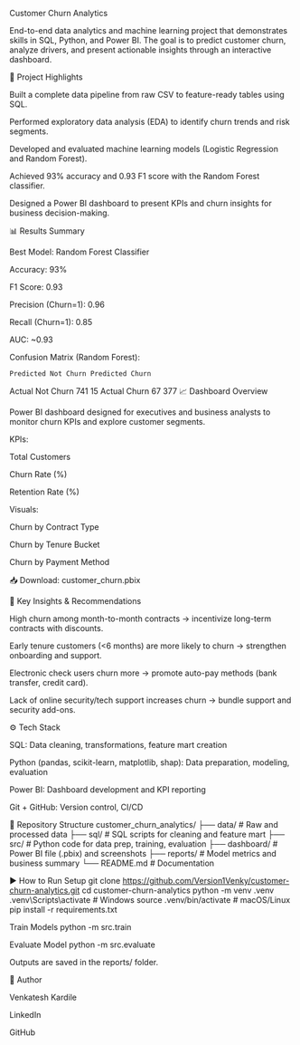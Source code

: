 Customer Churn Analytics

End-to-end data analytics and machine learning project that demonstrates skills in SQL, Python, and Power BI. The goal is to predict customer churn, analyze drivers, and present actionable insights through an interactive dashboard.

📌 Project Highlights

Built a complete data pipeline from raw CSV to feature-ready tables using SQL.

Performed exploratory data analysis (EDA) to identify churn trends and risk segments.

Developed and evaluated machine learning models (Logistic Regression and Random Forest).

Achieved 93% accuracy and 0.93 F1 score with the Random Forest classifier.

Designed a Power BI dashboard to present KPIs and churn insights for business decision-making.

📊 Results Summary

Best Model: Random Forest Classifier

Accuracy: 93%

F1 Score: 0.93

Precision (Churn=1): 0.96

Recall (Churn=1): 0.85

AUC: ~0.93

Confusion Matrix (Random Forest):

	Predicted Not Churn	Predicted Churn
Actual Not Churn	741	15
Actual Churn	67	377
📈 Dashboard Overview

Power BI dashboard designed for executives and business analysts to monitor churn KPIs and explore customer segments.




KPIs:

Total Customers

Churn Rate (%)

Retention Rate (%)

Visuals:

Churn by Contract Type

Churn by Tenure Bucket

Churn by Payment Method

📥 Download: customer_churn.pbix

🔑 Key Insights & Recommendations

High churn among month-to-month contracts → incentivize long-term contracts with discounts.

Early tenure customers (<6 months) are more likely to churn → strengthen onboarding and support.

Electronic check users churn more → promote auto-pay methods (bank transfer, credit card).

Lack of online security/tech support increases churn → bundle support and security add-ons.

⚙️ Tech Stack

SQL: Data cleaning, transformations, feature mart creation

Python (pandas, scikit-learn, matplotlib, shap): Data preparation, modeling, evaluation

Power BI: Dashboard development and KPI reporting

Git + GitHub: Version control, CI/CD

📂 Repository Structure
customer_churn_analytics/
├── data/             # Raw and processed data
├── sql/              # SQL scripts for cleaning and feature mart
├── src/              # Python code for data prep, training, evaluation
├── dashboard/        # Power BI file (.pbix) and screenshots
├── reports/          # Model metrics and business summary
└── README.md         # Documentation

▶️ How to Run
Setup
git clone https://github.com/Version1Venky/customer-churn-analytics.git
cd customer-churn-analytics
python -m venv .venv
.venv\Scripts\activate   # Windows
source .venv/bin/activate  # macOS/Linux
pip install -r requirements.txt

Train Models
python -m src.train

Evaluate Model
python -m src.evaluate


Outputs are saved in the reports/ folder.

👤 Author

Venkatesh Kardile

LinkedIn

GitHub

